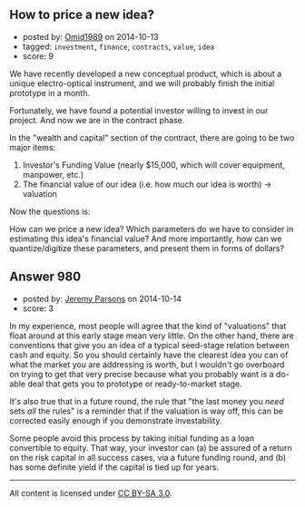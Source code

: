 ## How to price a new idea?

- posted by: [Omid1989](https://stackexchange.com/users/2817522/omid1989) on 2014-10-13
- tagged: `investment`, `finance`, `contracts`, `value`, `idea`
- score: 9

We have recently developed a new conceptual product, which is about a unique electro-optical instrument, and we will probably finish the initial prototype in a month.

Fortunately, we have found a potential investor willing to invest in our project. And now we are in the contract phase.

In the "wealth and capital" section of the contract, there are going to be two major items:

1. Investor's Funding Value (nearly $15,000, which will cover equipment, manpower, etc.)
2. The financial value of our idea (i.e. how much our idea is worth) -> valuation

Now the questions is:

How can we price a new idea? Which parameters do we have to consider in estimating this idea's financial value? And more importantly, how can we quantize/digitize these parameters, and present them in forms of dollars?


## Answer 980

- posted by: [Jeremy Parsons](https://stackexchange.com/users/497810/jeremy-parsons) on 2014-10-14
- score: 3

In my experience, most people will agree that the kind of "valuations" that float around at this early stage mean very little. On the other hand, there are conventions that give you an idea of a typical seed-stage relation between cash and equity.  So you should certainly have the clearest idea you can of what the market you are addressing is worth, but I wouldn't go overboard on trying to get that very precise because what you probably want is a do-able deal that gets you to prototype or ready-to-market stage.

It's also true that in a future round, the rule that "the last money you _need_ sets _all_ the rules" is a reminder that if the valuation is way off, this can be corrected easily enough if you demonstrate investability.

Some people avoid this process by taking initial funding as a loan convertible to equity. That way, your investor can (a) be assured of a return on the risk capital in all success cases, via a future funding round, and (b) has some definite yield if the capital is tied up for years.



---

All content is licensed under [CC BY-SA 3.0](https://creativecommons.org/licenses/by-sa/3.0/).
